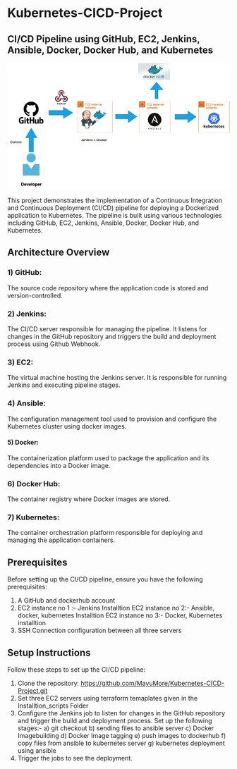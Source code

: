 # Kubernetes-CICD-Project
## CI/CD Pipeline using GitHub, EC2, Jenkins, Ansible, Docker, Docker Hub, and Kubernetes
<picture>
  
  <img alt="Shows an illustrated sun in light mode and a moon with stars in dark mode." src="https://github.com/MayuMore/Kubernetes-CICD-Project/blob/main/src/kubernetes-proj.png">
</picture>


This project demonstrates the implementation of a Continuous Integration and Continuous Deployment (CI/CD) pipeline for deploying a Dockerized application to Kubernetes. The pipeline is built using various technologies including GitHub, EC2, Jenkins, Ansible, Docker, Docker Hub, and Kubernetes.

## Architecture Overview

### 1) GitHub: 
The source code repository where the application code is stored and version-controlled.

### 2) Jenkins: 
The CI/CD server responsible for managing the pipeline. It listens for changes in the GitHub repository and triggers the build and deployment process using Github Webhook.

### 3) EC2: 
The virtual machine hosting the Jenkins server. It is responsible for running Jenkins and executing pipeline stages.

### 4) Ansible: 
The configuration management tool used to provision and configure the Kubernetes cluster using docker images.

#### 5) Docker: 
The containerization platform used to package the application and its dependencies into a Docker image.

### 6) Docker Hub: 
The container registry where Docker images are stored.

### 7) Kubernetes: 
The container orchestration platform responsible for deploying and managing the application containers.

## Prerequisites
Before setting up the CI/CD pipeline, ensure you have the following prerequisites:

1) A GitHub and dockerhub account
2) EC2 instance no 1 :- Jenkins Installtion
EC2 instance no 2:- Ansible, docker, kubernetes Installtion
EC2 instance no 3:- Docker, Kubernetes installtion
3) SSH Connection configuration between all three servers


## Setup Instructions
Follow these steps to set up the CI/CD pipeline:

1) Clone the repository: https://github.com/MayuMore/Kubernetes-CICD-Project.git
2) Set three EC2 servers using terraform temaplates given in the Installtion_scripts Folder
3) Configure the Jenkins job to listen for changes in the GitHub repository and trigger the build and deployment process. Set up the following stages:- a) git checkout b) sending files to ansible server c) Docker Imagebuilding d) Docker Image tagging e) push images to dockerhub f) copy files from ansible to kubernetes server g) kubernetes deployment using ansible
5) Trigger the jobs to see the deployment.





